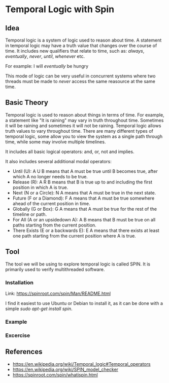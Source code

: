# Temporal Logic with Spin

## Idea

Temporal logic is a system of logic used to reason about time. A statement in temporal logic may have a truth value that changes over the course of time. It includes new qualifiers that relate to time, such as: *always*, *eventually*, *never*, *until*, *whenever* etc.

For example: I will *eventually* be hungry

This mode of logic can be very useful in concurrent systems where two threads must be made to *never* access the same reasource at the same time. 

## Basic Theory

Temporal logic is used to reason about things in terms of time. For example, a statement like "It is raining" may vary in truth throughout time. Sometimes it will be raining and sometimes it will not be raining. Temporal logic allows truth values to vary throughout time. There are many different types of temporal logic, some allow you to view the system as a single path through time, while some may involve multiple timelines. 

It includes all basic logical operators: and, or, not and implies.

It also includes several additional modal operators:
* Until (U):
    A U B means that A must be true until B becomes true, after which A no longer needs to be true.
* Release (R):
    A R B means that B is true up to and including the first position in which A is true.
* Next (N or a Circle):
    N A means that A must be true in the next state.
* Future (F or a Diamond):
    F A means that A must be true somewhere ahead of the current position in time.
* Globally (G or Box):
    G A means that A must be true for the rest of the timeline or path.
* For All (A or an upsidedown A):
    A B means that B must be true on all paths starting from the current position.
* There Exists (E or a backwards E):
    E A means that there exists at least one path starting from the current position where A is true.

## Tool

The tool we will be using to explore temporal logic is called SPIN. It is primarily used to verify multithreaded software.

### Installation
Link: https://spinroot.com/spin/Man/README.html

I find it easiest to use Ubuntu or Debian to install it, as it can be done with a simple *sudo apt-get install spin*.
### Example
### Excercise

## References
* https://en.wikipedia.org/wiki/Temporal_logic#Temporal_operators
* https://en.wikipedia.org/wiki/SPIN_model_checker
* https://spinroot.com/spin/whatispin.html

